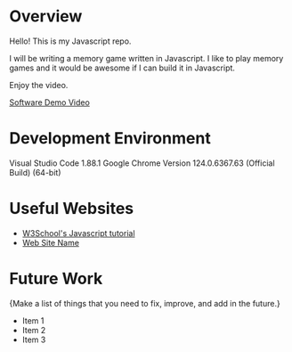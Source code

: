# Overview

Hello! This is my Javascript repo.

I will be writing a memory game written in Javascript. I like to play memory games and it would be awesome if I can build it in Javascript.

Enjoy the video. 

[Software Demo Video](http://youtube.link.goes.here)

# Development Environment

Visual Studio Code 1.88.1
Google Chrome Version 124.0.6367.63 (Official Build) (64-bit)

# Useful Websites

- [W3School's Javascript tutorial](https://www.w3schools.com/js/default.asp)
- [Web Site Name](http://url.link.goes.here)

# Future Work

{Make a list of things that you need to fix, improve, and add in the future.}

- Item 1
- Item 2
- Item 3